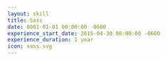 ```yaml
---
layout: skill
title: Sass
date: 0001-01-01 00:00:00 -0600
experience_start_date: 2015-04-30 00:00:00 -0600
experience_duration: 1 year
icon: sass.svg
---
```

